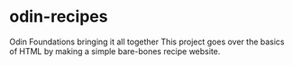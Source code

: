 # odin-recipes
Odin Foundations bringing it all together
This project goes over the basics of HTML by making a simple bare-bones recipe website.
